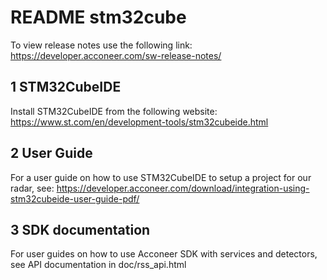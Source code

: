 # README stm32cube

To view release notes use the following link:
https://developer.acconeer.com/sw-release-notes/

## 1 STM32CubeIDE
Install STM32CubeIDE from the following website:
https://www.st.com/en/development-tools/stm32cubeide.html

## 2 User Guide
For a user guide on how to use STM32CubeIDE to setup a project for our radar, see:
https://developer.acconeer.com/download/integration-using-stm32cubeide-user-guide-pdf/

## 3 SDK documentation
For user guides on how to use Acconeer SDK with services and detectors, see API
documentation in doc/rss_api.html
